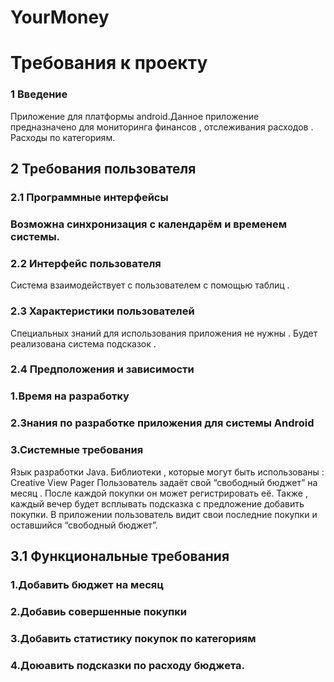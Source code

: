 # YourMoney
# Требования к проекту
### 1 Введение
Приложение для платформы android.Данное приложение предназначено для мониторинга финансов , отслеживания расходов .  Расходы по категориям.
## 2 Требования пользователя
### 2.1 Программные интерфейсы
### Возможна синхронизация с календарём и временем системы.
### 2.2 Интерфейс пользователя
Система взаимодействует с пользователем с помощью таблиц .
### 2.3 Характеристики пользователей
Специальных знаний для использования приложения не нужны . Будет реализована система подсказок .
### 2.4 Предположения и зависимости
### 1.Время на разработку
### 2.Знания по разработке приложения для системы Android
### 3.Системные требования
 Язык разработки Java.
 Библиотеки , которые могут быть использованы : Creative View Pager
 Пользователь задаёт свой “свободный бюджет” на месяц .
 После каждой покупки он может регистрировать её.
 Также , каждый вечер будет всплывать подсказка с предложение добавить покупки.
 В приложении пользователь видит свои последние покупки и оставшийся “свободный бюджет”.
## 3.1 Функциональные требования
### 1.Добавить бюджет на месяц
### 2.Добавиь совершенные покупки 
### 3.Добавить статистику покупок по категориям
### 4.Доюавить подсказки по расходу бюджета.
